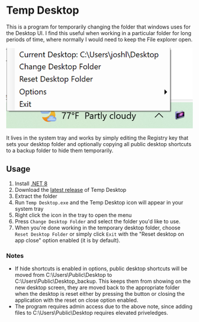 # Temp Desktop
This is a program for temporarily changing the folder that windows uses for the Desktop UI. I find this useful when working in a particular folder for long periods of time, where normally I would need to keep the File explorer open. 

![Preview Image](temp_desktop_preview.png "Preview Image")

It lives in the system tray and works by simply editing the Registry key that sets your desktop folder and optionally copying all public desktop shortcuts to a backup folder to hide them temporarily. 

## Usage
1. Install [.NET 8](https://dotnet.microsoft.com/en-us/download/dotnet/8.0)
2. Download the [latest release](https://github.com/giplgwm/Temporary-Desktop/releases/latest) of Temp Desktop
3. Extract the folder
4. Run `Temp Desktop.exe` and the Temp Desktop icon will appear in your system tray
5. Right click the icon in the tray to open the menu
6. Press `Change Desktop Folder` and select the folder you'd like to use.
7. When you're done working in the temporary desktop folder, choose `Reset Desktop Folder` or simply click `Exit` with the "Reset desktop on app close" option enabled (it is by default).

### Notes
- If hide shortcuts is enabled in options, public desktop shortcuts will be moved from C:\Users\Public\Desktop to C:\Users\Public\Desktop_backup. This keeps them from showing on the new desktop screen, they are moved back to the appropriate folder when the desktop is reset either by pressing the button or closing the application with the reset on close option enabled.
- The program requires admin access due to the above note, since adding files to C:\Users\Public\Desktop requires elevated priveledges.
